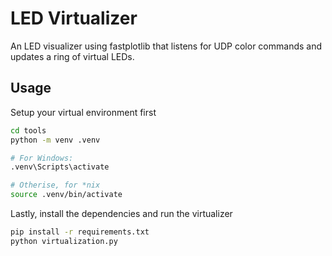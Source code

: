 # LED Virtualizer

An LED visualizer using fastplotlib that listens for UDP color commands and updates a ring of virtual LEDs.

## Usage

Setup your virtual environment first
``` bash
cd tools
python -m venv .venv

# For Windows:
.venv\Scripts\activate

# Otherise, for *nix
source .venv/bin/activate
```

Lastly, install the dependencies and run the virtualizer
``` bash
pip install -r requirements.txt
python virtualization.py
```